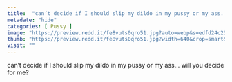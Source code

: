 ```yaml
---
title:  "can’t decide if I should slip my dildo in my pussy or my ass... will you decide for me?"
metadate: "hide"
categories: [ Pussy ]
image: "https://preview.redd.it/fe8vuts0qro51.jpg?auto=webp&s=edfd24c252ff6066b8acce67008ff971aeeb3fb3"
thumb: "https://preview.redd.it/fe8vuts0qro51.jpg?width=640&crop=smart&auto=webp&s=efb5d5ba077763f0178796579f5e0d22c5799646"
visit: ""
---
```

can’t decide if I should slip my dildo in my pussy or my ass... will you decide for me?
